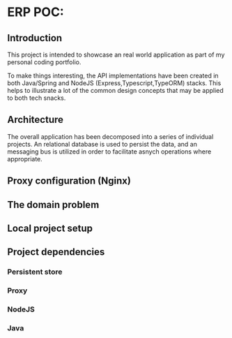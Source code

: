 # ERP POC:

## Introduction
This project is intended to showcase an real world application as part of my personal coding portfolio. 

To make things interesting, the API implementations have been created in both Java/Spring and NodeJS (Express,Typescript,TypeORM) stacks. This helps to illustrate a lot of the common design concepts that may be applied to both tech snacks.

## Architecture
The overall application has been decomposed into a series of individual projects. An relational database is used to persist the data, and an messaging bus is utilized in order to facilitate asnych operations where appropriate. 


## Proxy configuration (Nginx)

## The domain problem

## Local project setup

## Project dependencies

### Persistent store

### Proxy

### NodeJS

### Java 